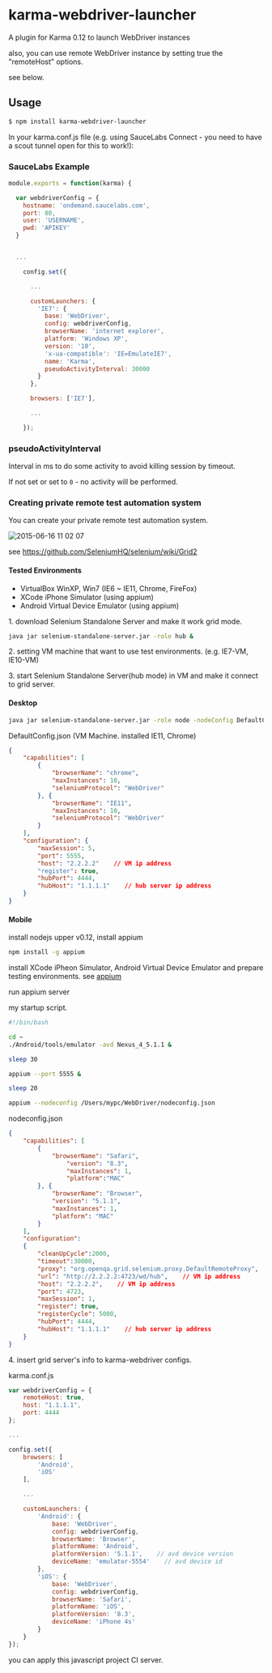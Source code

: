 # karma-webdriver-launcher

A plugin for Karma 0.12 to launch WebDriver instances

also, you can use remote WebDriver instance by setting true the "remoteHost" options.

see below.

## Usage

```bash
$ npm install karma-webdriver-launcher
```

In your karma.conf.js file (e.g. using SauceLabs Connect - you need to have a scout tunnel open for this to work!):

### SauceLabs Example

```js
module.exports = function(karma) {

  var webdriverConfig = {
    hostname: 'ondemand.saucelabs.com',
    port: 80,
    user: 'USERNAME',
    pwd: 'APIKEY'
  }


  ...

    config.set({

      ...

      customLaunchers: {
        'IE7': {
          base: 'WebDriver',
          config: webdriverConfig,
          browserName: 'internet explorer',
          platform: 'Windows XP',
          version: '10',
          'x-ua-compatible': 'IE=EmulateIE7',
          name: 'Karma',
          pseudoActivityInterval: 30000
        }
      },

      browsers: ['IE7'],

      ...

    });


```

### pseudoActivityInterval

Interval in ms to do some activity to avoid killing session by timeout.

If not set or set to `0` - no activity will be performed.

### Creating private remote test automation system

You can create your private remote test automation system.

![2015-06-16 11 02 07](https://cloud.githubusercontent.com/assets/1061205/8174419/5511e344-1417-11e5-8e41-204e9224d8be.png)

see https://github.com/SeleniumHQ/selenium/wiki/Grid2

#### Tested Environments

- VirtualBox WinXP, Win7 (IE6 ~ IE11, Chrome, FireFox)
- XCode iPhone Simulator (using appium)
- Android Virtual Device Emulator (using appium)

1\. download Selenium Standalone Server and make it work grid mode.

```bash
java jar selenium-standalone-server.jar -role hub &
```

2\. setting VM machine that want to use test environments. (e.g. IE7-VM, IE10-VM)

3\. start Selenium Standalone Server(hub mode) in VM and make it connect to grid server.

#### Desktop

```bash
java jar selenium-standalone-server.jar -role node -nodeConfig DefaultConfig.json
```

DefaultConfig.json (VM Machine. installed IE11, Chrome)

```json
{
    "capabilities": [
        {
            "browserName": "chrome",
            "maxInstances": 10,
            "seleniumProtocol": "WebDriver"
        }, {
            "browserName": "IE11",
            "maxInstances": 10,
            "seleniumProtocol": "WebDriver"
        }
    ],
    "configuration": {
        "maxSession": 5,
        "port": 5555,
        "host": "2.2.2.2"    // VM ip address
        "register": true,
        "hubPort": 4444,
        "hubHost": "1.1.1.1"    // hub server ip address
    }
}
```

#### Mobile

install nodejs upper v0.12, install appium

```bash
npm install -g appium
```

install XCode iPheon Simulator, Android Virtual Device Emulator and prepare testing environments. see [appium](http://appium.io/slate/en/master/?ruby#setting-up-appium)

run appium server

my startup script.

```bash
#!/bin/bash

cd ~
./Android/tools/emulator -avd Nexus_4_5.1.1 &

sleep 30

appium --port 5555 &

sleep 20

appium --nodeconfig /Users/mypc/WebDriver/nodeconfig.json
```

nodeconfig.json

```json
{
    "capabilities": [
        {
            "browserName": "Safari",
                "version": "8.3",
                "maxInstances": 1,
                "platform":"MAC"
        }, {
            "browserName": "Browser",
            "version": "5.1.1",
            "maxInstances": 1,
            "platform": "MAC"
        }
    ],
    "configuration":
    {
        "cleanUpCycle":2000,
        "timeout":30000,
        "proxy": "org.openqa.grid.selenium.proxy.DefaultRemoteProxy",
        "url": "http://2.2.2.2:4723/wd/hub",    // VM ip address
        "host": "2.2.2.2",    // VM ip address
        "port": 4723,
        "maxSession": 1,
        "register": true,
        "registerCycle": 5000,
        "hubPort": 4444,
        "hubHost": "1.1.1.1"    // hub server ip address
    }
}
```

4\. insert grid server's info to karma-webdriver configs.

karma.conf.js

```js
var webdriverConfig = {
    remoteHost: true,
    host: "1.1.1.1",
    port: 4444
};

...

config.set({
    browsers: [
        'Android',
        'iOS'
    ],

    ...

    customLaunchers: {
        'Android': {
            base: 'WebDriver',
            config: webdriverConfig,
            browserName: 'Browser',
            platformName: 'Android',
            platformVersion: '5.1.1',    // avd device version
            deviceName: 'emulator-5554'    // avd device id
        },
        'iOS': {
            base: 'WebDriver',
            config: webdriverConfig,
            browserName: 'Safari',
            platformName: 'iOS',
            platformVersion: '8.3',
            deviceName: 'iPhone 4s'
        }
    }
});
```

you can apply this javascript project CI server.